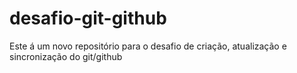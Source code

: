 # desafio-git-github
Este á um novo repositório para o desafio de criação, atualização e sincronização do git/github
